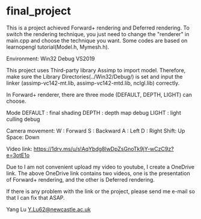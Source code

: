 # final_project

This is a project achieved Forward+ rendering and Deferred rendering. To switch the rendering technique, you just need to change the "renderer" in main.cpp and choose the technique you want. Some codes are based on learnopengl tutorial(Model.h, Mymesh.h).

Environment: Win32 Debug VS2019

This project uses Third-party library Assimp to import model. Therefore, make sure the Library Directories(../Win32/Debug/) is set and input the linker (assimp-vc142-mt.lib, assimp-vc142-mtd.lib, nclgl.lib) correctly.

In Forward+ renderer, there are three mode (DEFAULT, DEPTH, LIGHT) can choose.

Mode
  DEFAULT : final shading
  DEPTH   : depth map debug
  LIGHT   : light culling debug

Camera movement:
W    : Forward
S    : Backward
A    : Left
D    : Right
Shift: Up
Space: Down


Video link: https://1drv.ms/u/s!AqYbdg8lwDpZsGnoTk9jY-wCzC9z?e=3otE1o

Due to I am not convenient upload my video to youtube, I create a OneDrive link. The above OneDrive link contains two videos, one is the presentation of Forward+ rendering, and the other is Deferred rendering.

If there is any problem with the link or the project, please send me e-mail so that I can fix that ASAP.

Yang Lu
Y.Lu62@newcastle.ac.uk
